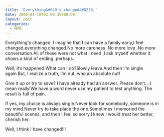 ```yaml
---
title: 'Everything&#039;s changed&#8230;'
date: 2006-01-18T02:09:35+00:00
layout: post
categories:
  - 随笔
---
```


Everything's changed. I imagine that I can have a family early,I feel changed,everything changed.No more careness ,No more love ,No more conversation.All of these were not what I need ,I ask myself whether it shows a kind of ending ,perhaps.

Well, it&#8217;s happened.What can I do?Slowly leave.And then I&#8217;m single again.But, I realize a truth, I&#8217;m nut, who an absolute nut!

Give it up or try to save? I have already had an answer. Please don&#8217;t….I mean really!We have a word never use my patient to test anything. The result is full of pain.

If yes, my choice is always single.Never look for somebody, someone is in my mind.Never try to take place the one.Sometimes I memoried the beautiful scenes, and then I feel so sorry.I knew I would treat her better, cherish her.

Well, I think I have changed!!!